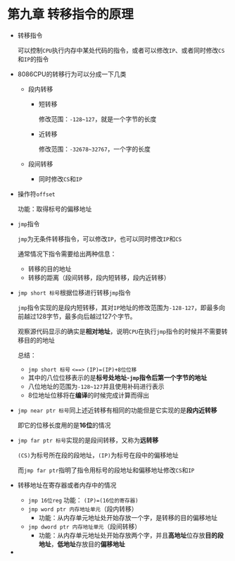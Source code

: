 # 第九章 转移指令的原理

- 转移指令

  可以控制`CPU`执行内存中某处代码的指令，或者可以修改`IP`、或者同时修改`CS`和`IP`的指令

  

- 8086CPU的转移行为可以分成一下几类

  - 段内转移

    - 短转移

      修改范围：`-128~127`，就是一个字节的长度

    - 近转移

      修改范围：`-32678~32767`，一个字的长度

  - 段间转移

    - 同时修改`CS`和`IP`



- 操作符`offset`

  功能：取得标号的偏移地址



- `jmp`指令

  `jmp`为无条件转移指令，可以修改`IP`，也可以同时修改`IP`和`CS`

  通常情况下指令需要给出两种信息：

  - 转移的目的地址
  - 转移的距离（段间转移，段内短转移，段内近转移）



- `jmp short 标号`根据位移进行转移`jmp`指令

  `jmp`指令实现的是段内短转移，其对`IP`地址的修改范围为`-128-127`，即最多向前越过128字节，最多向后越过127个字节。

  观察源代码显示的确实是**相对地址**，说明`CPU`在执行`jmp`指令的时候并不需要转移目的的地址

  总结：

  - `jmp short 标号` `<==>` `(IP)=(IP)+8位位移`
  - 其中的八位位移表示的是**标号处地址-`jmp`指令后第一个字节的地址**
  - 八位地址的范围为`-128~127`并且使用补码进行表示
  - 8位地址位移将在**编译**的时候完成计算而得出



- `jmp near ptr 标号`同上述近转移有相同的功能但是它实现的是**段内近转移**

  即它的位移长度用的是**16位**的情况



- `jmp far ptr 标号`实现的是段间转移，又称为**远转移**

  `(CS)`为标号所在段的段地址，`(IP)`为标号在段中的偏移地址

  而`jmp far ptr`指明了指令用标号的段地址和偏移地址修改`CS`和`IP`



- 转移地址在寄存器或者内存中的情况
  - `jmp 16位reg` 功能： `(IP)=(16位的寄存器)`
  - `jmp word ptr 内存地址单元`（段内转移）
    - 功能：从内存单元地址处开始存放一个字，是转移的目的偏移地址
  - `jmp dword ptr 内存地址单元`（段间转移）
    - 功能：从内存单元地址处开始存放两个字，并且**高地址**位存放**目的段地址**，**低地址**存放目的**偏移地址**
- 









